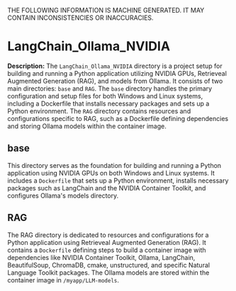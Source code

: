 THE FOLLOWING INFORMATION IS MACHINE GENERATED.
IT MAY CONTAIN INCONSISTENCIES OR INACCURACIES.

# LangChain_Ollama_NVIDIA  

**Description:** The `LangChain_Ollama_NVIDIA` directory is a project setup for building and running a Python application utilizing NVIDIA GPUs, Retrieveal Augmented Generation (RAG), and models from Ollama. It consists of two main directories: `base` and `RAG`. The `base` directory handles the primary configuration and setup files for both Windows and Linux systems, including a Dockerfile that installs necessary packages and sets up a Python environment. The `RAG` directory contains resources and configurations specific to RAG, such as a Dockerfile defining dependencies and storing Ollama models within the container image.

 ## base

This directory serves as the foundation for building and running a Python application using NVIDIA GPUs on both Windows and Linux systems. It includes a `Dockerfile` that sets up a Python environment, installs necessary packages such as LangChain and the NVIDIA Container Toolkit, and configures Ollama's models directory.

## RAG

The RAG directory is dedicated to resources and configurations for a Python application using Retrieveal Augmented Generation (RAG). It contains a `Dockerfile` defining steps to build a container image with dependencies like NVIDIA Container Toolkit, Ollama, LangChain, BeautifulSoup, ChromaDB, cmake, unstructured, and specific Natural Language Toolkit packages. The Ollama models are stored within the container image in `/myapp/LLM-models`.